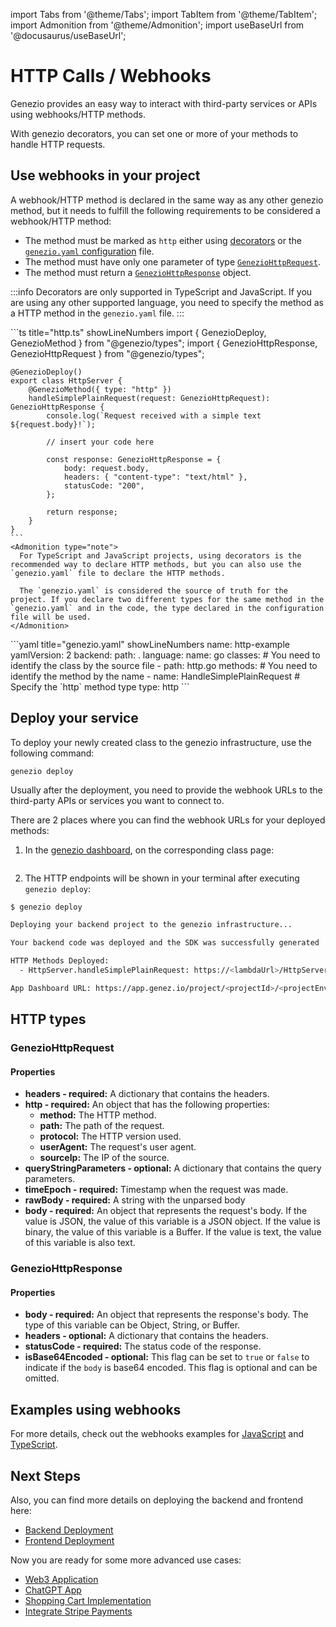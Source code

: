 import Tabs from '@theme/Tabs';
import TabItem from '@theme/TabItem';
import Admonition from '@theme/Admonition';
import useBaseUrl from '@docusaurus/useBaseUrl';

# HTTP Calls / Webhooks

Genezio provides an easy way to interact with third-party services or APIs using webhooks/HTTP methods.

With genezio decorators, you can set one or more of your methods to handle HTTP requests.

## Use webhooks in your project

A webhook/HTTP method is declared in the same way as any other genezio method, but it needs to fulfill the following requirements to be considered a webhook/HTTP method:

-   The method must be marked as `http` either using [decorators](/docs/project-structure/genezio-decorators) or the [`genezio.yaml` configuration](/docs/project-structure/genezio-configuration-file.md) file.
-   The method must have only one parameter of type [`GenezioHttpRequest`](#geneziohttprequest).
-   The method must return a [`GenezioHttpResponse`](#geneziohttpresponse) object.

:::info
Decorators are only supported in TypeScript and JavaScript. If you are using any other supported language, you need to specify the method as a HTTP method in the `genezio.yaml` file.
:::

<Tabs>
  <TabItem value="decorators" label="Decorators (TS/JS)">
    ```ts title="http.ts" showLineNumbers
    import { GenezioDeploy, GenezioMethod } from "@genezio/types";
    import { GenezioHttpResponse, GenezioHttpRequest } from "@genezio/types";

    @GenezioDeploy()
    export class HttpServer {
        @GenezioMethod({ type: "http" })
        handleSimplePlainRequest(request: GenezioHttpRequest): GenezioHttpResponse {
            console.log(`Request received with a simple text ${request.body}!`);

            // insert your code here

            const response: GenezioHttpResponse = {
                body: request.body,
                headers: { "content-type": "text/html" },
                statusCode: "200",
            };

            return response;
        }
    }
    ```
    <Admonition type="note">
      For TypeScript and JavaScript projects, using decorators is the recommended way to declare HTTP methods, but you can also use the `genezio.yaml` file to declare the HTTP methods.

      The `genezio.yaml` is considered the source of truth for the project. If you declare two different types for the same method in the `genezio.yaml` and in the code, the type declared in the configuration file will be used.
    </Admonition>

  </TabItem>
  <TabItem value="yaml" label="Configuration File (All supported languages)">
    ```yaml title="genezio.yaml" showLineNumbers
    name: http-example
    yamlVersion: 2
    backend:
      path: .
      language:
        name: go
      classes:
        # You need to identify the class by the source file
        - path: http.go
          methods:
            # You need to identify the method by the name
            - name: HandleSimplePlainRequest
              # Specify the `http` method type
              type: http
    ``` 
  </TabItem>
</Tabs>

## Deploy your service

To deploy your newly created class to the genezio infrastructure, use the following command:

```
genezio deploy
```

Usually after the deployment, you need to provide the webhook URLs to the third-party APIs or services you want to connect to.&#x20;

There are 2 places where you can find the webhook URLs for your deployed methods:

1. In the [genezio dashboard](https://app.genez.io), on the corresponding class page:

<figure style={{textAlign:"center", marginLeft:"0"}}><img style={{cursor:"pointer"}} src={useBaseUrl("/img/image (8).webp")} alt=""/><figcaption></figcaption></figure>

2. The HTTP endpoints will be shown in your terminal after executing `genezio deploy`:

```sh title="Terminal"
$ genezio deploy

Deploying your backend project to the genezio infrastructure...

Your backend code was deployed and the SDK was successfully generated

HTTP Methods Deployed:
  - HttpServer.handleSimplePlainRequest: https://<lambdaUrl>/HttpServer/handleSimplePlainRequest

App Dashboard URL: https://app.genez.io/project/<projectId>/<projectEnvId>
```

## HTTP types

### GenezioHttpRequest

#### Properties

-   **headers - required:** A dictionary that contains the headers.
-   **http - required:** An object that has the following properties:
    -   **method:** The HTTP method.
    -   **path:** The path of the request.
    -   **protocol:** The HTTP version used.
    -   **userAgent:** The request's user agent.
    -   **sourceIp:** The IP of the source.
-   **queryStringParameters - optional:** A dictionary that contains the query parameters.
-   **timeEpoch - required:** Timestamp when the request was made.
-   **rawBody - required:** A string with the unparsed body
-   **body - required:** An object that represents the request's body. If the value is JSON, the value of this variable is a JSON object. If the value is binary, the value of this variable is a Buffer. If the value is text, the value of this variable is also text.&#x20;

### GenezioHttpResponse

#### Properties

-   **body - required:** An object that represents the response's body. The type of this variable can be Object, String, or Buffer.
-   **headers - optional:** A dictionary that contains the headers.
-   **statusCode - required:** The status code of the response.
-   **isBase64Encoded - optional:** This flag can be set to `true` or `false` to indicate if the `body` is base64 encoded. This flag is optional and can be omitted.&#x20;

## Examples using webhooks

For more details, check out the webhooks examples for [JavaScript](https://github.com/Genez-io/genezio-examples/tree/master/javascript/webhook) and [TypeScript](https://github.com/Genez-io/genezio-examples/tree/master/typescript/webhook).

## Next Steps

Also, you can find more details on deploying the backend and frontend here:

-   [Backend Deployment](/docs/features/backend-deployment)
-   [Frontend Deployment](/docs/features/frontend-deployment)

Now you are ready for some more advanced use cases:

-   [Web3 Application](https://genezio.com/blog/create-your-first-web3-app/)
-   [ChatGPT App](https://genezio.com/blog/create-your-first-app-using-chatgpt/)
-   [Shopping Cart Implementation](https://genezio.com/blog/implement-a-shopping-cart-using-typescript-redis-and-react/)
-   [Integrate Stripe Payments](https://genezio.com/blog/integrate-stripe-payments/)
